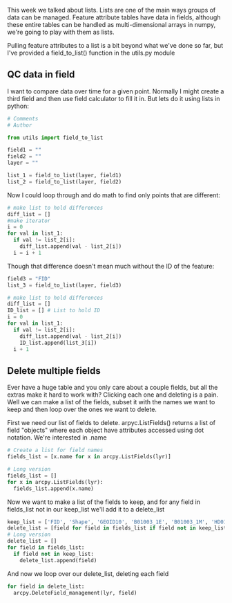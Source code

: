 This week we talked about lists. Lists are one of the main ways groups of data can be managed.
Feature attribute tables have data in fields, although these entire tables can be handled as multi-dimensional arrays in numpy, we're going to play with them as lists.

Pulling feature attributes to a list is a bit beyond what we've done so far, but I've provided a field_to_list() function in the utils.py module

## QC data in field
I want to compare data over time for a given point. Normally I might create a third field and then use field calculator to fill it in.
But lets do it using lists in python:

```python
# Comments
# Author

from utils import field_to_list

field1 = ""
field2 = ""
layer = ""

list_1 = field_to_list(layer, field1)
list_2 = field_to_list(layer, field2)
```

Now I could loop through and do math to find only points that are different:

```python
# make list to hold differences
diff_list = []
#make iterator
i = 0
for val in list_1:
  if val != list_2[i]:
    diff_list.append(val - list_2[i])
  i = i + 1
```

Though that difference doesn't mean much without the ID of the feature:

```python
field3 = "FID"
list_3 = field_to_list(layer, field3)

# make list to hold differences
diff_list = []
ID_list = [] # List to hold ID
i = 0
for val in list_1:
  if val != list_2[i]:
    diff_list.append(val - list_2[i])
    ID_list.append(list_3[i])
  i + 1
```

## Delete multiple fields
Ever have a huge table and you only care about a couple fields, but all the extras make it hard to work with? Clicking each one and deleting is a pain. Well we can make a list of the fields, subset it with the names we want to keep and then loop over the ones we want to delete.

First we need our list of fields to delete. arpyc.ListFields() returns a list of field "objects" where each object have attributes accessed using dot notation. We're interested in .name

```python
# Create a list for field names
fields_list = [x.name for x in arcpy.ListFields(lyr)]

# Long version
fields_list = []
for x in arcpy.ListFields(lyr):
  fields_list.append(x.name)
```

Now we want to make a list of the fields to keep, and for any field in fields_list not in our keep_list we'll add it to a delete_list

```python
keep_list = ['FID', 'Shape', 'GEOID10', 'B01003_1E', 'B01003_1M', 'HD01_VD01', 'HD02_VD01']
delete_list = [field for field in fields_list if field not in keep_list]
# Long version
delete_list = []
for field in fields_list:
  if field not in keep_list:
    delete_list.append(field)
```

And now we loop over our delete_list, deleting each field

```python
for field in delete_list:
  arcpy.DeleteField_management(lyr, field)
```
